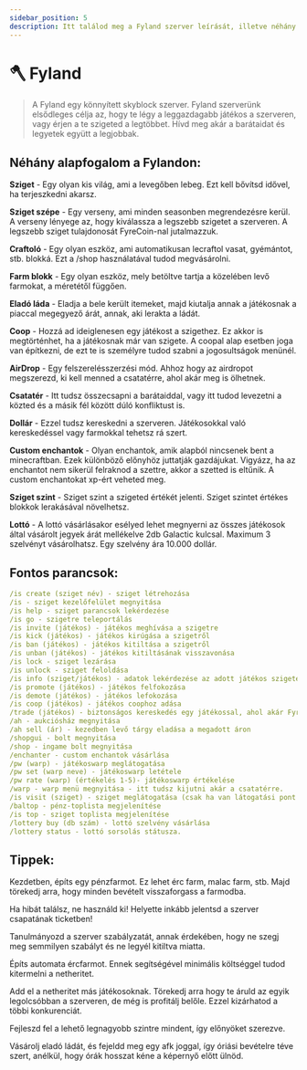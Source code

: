 ```yaml
---
sidebar_position: 5
description: Itt találod meg a Fyland szerver leírását, illetve néhány hasznos tippet és trükköt.
---
```


# 🪓 Fyland

> A Fyland egy könnyített skyblock szerver. Fyland szerverünk elsődleges célja az, hogy te légy a leggazdagabb játékos a szerveren, vagy érjen a te szigeted a legtöbbet. Hívd meg akár a barátaidat és legyetek együtt a legjobbak.

## Néhány alapfogalom a Fylandon:

**Sziget** - Egy olyan kis világ, ami a levegőben lebeg. Ezt kell bővítsd idővel, ha terjeszkedni akarsz.

**Sziget szépe** - Egy verseny, ami minden seasonben megrendezésre kerül. A verseny lényege az, hogy kiválassza a legszebb szigetet a szerveren. A legszebb sziget tulajdonosát FyreCoin-nal jutalmazzuk.

**Craftoló** - Egy olyan eszköz, ami automatikusan lecraftol vasat, gyémántot, stb. blokká. Ezt a /shop használatával tudod megvásárolni.

**Farm blokk** - Egy olyan eszköz, mely betöltve tartja a közelében levő farmokat, a méretétől függően.

**Eladó láda** - Eladja a bele került itemeket, majd kiutalja annak a játékosnak a piaccal megegyező árát, annak, aki lerakta a ládát.

**Coop** - Hozzá ad ideiglenesen egy játékost a szigethez. Ez akkor is megtörténhet, ha a játékosnak már van szigete. A coopal alap esetben joga van építkezni, de ezt te is személyre tudod szabni a jogosultságok menünél.

**AirDrop** - Egy felszerelésszerzési mód. Ahhoz hogy az airdropot megszerezd, ki kell menned a csatatérre, ahol akár meg is ölhetnek.

**Csatatér** - Itt tudsz összecsapni a barátaiddal, vagy itt tudod levezetni a közted és a másik fél között dúló konfliktust is.

**Dollár** - Ezzel tudsz kereskedni a szerveren. Játékosokkal való kereskedéssel vagy farmokkal tehetsz rá szert.

**Custom enchantok** - Olyan enchantok, amik alapból nincsenek bent a minecraftban. Ezek különböző előnyhöz juttatják gazdájukat. Vigyázz, ha az enchantot nem sikerül felraknod a szettre, akkor a szetted is eltűnik. A custom enchantokat xp-ért veheted meg.

**Sziget szint** - Sziget szint a szigeted értékét jelenti. Sziget szintet értékes blokkok lerakásával növelhetsz.

**Lottó** - A lottó vásárlásakor esélyed lehet megnyerni az összes játékosok által vásárolt jegyek árát mellékelve 2db Galactic kulcsal. Maximum 3 szelvényt vásárolhatsz. Egy szelvény ára 10.000 dollár.

## Fontos parancsok:

```yaml
/is create (sziget név) - sziget létrehozása
/is - sziget kezelőfelület megnyitása
/is help - sziget parancsok lekérdezése
/is go - szigetre teleportálás
/is invite (játékos) - játékos meghívása a szigetre
/is kick (játékos) - játékos kirúgása a szigetről
/is ban (játékos) - játékos kitiltása a szigetről
/is unban (játékos) - játékos kitiltásának visszavonása
/is lock - sziget lezárása
/is unlock - sziget feloldása
/is info (sziget/játékos) - adatok lekérdezése az adott játékos szigetéről
/is promote (játékos) - játékos felfokozása
/is demote (játékos) - játékos lefokozása
/is coop (játékos) - játékos coophoz adása
/trade (játékos) - biztonságos kereskedés egy játékossal, ahol akár FyreCoin-nal is fizethetsz
/ah - aukciósház megnyitása
/ah sell (ár) - kezedben levő tárgy eladása a megadott áron
/shopgui - bolt megnyitása
/shop - ingame bolt megnyitása
/enchanter - custom enchantok vásárlása
/pw (warp) - játékoswarp meglátogatása
/pw set (warp neve) - játékoswarp letétele
/pw rate (warp) (értékelés 1-5)- játékoswarp értékelése
/warp - warp menü megnyitása - itt tudsz kijutni akár a csatatérre.
/is visit (sziget) - sziget meglátogatása (csak ha van látogatási pont beállítva)
/baltop - pénz-toplista megjelenítése
/is top - sziget toplista megjelenítése
/lottery buy (db szám) - lottó szelvény vásárlása
/lottery status - lottó sorsolás státusza.
```

## Tippek:

Kezdetben, építs egy pénzfarmot. Ez lehet érc farm, malac farm, stb. Majd törekedj arra, hogy minden bevételt visszaforgass a farmodba.

Ha hibát találsz, ne használd ki! Helyette inkább jelentsd a szerver csapatának ticketben!

Tanulmányozd a szerver szabályzatát, annak érdekében, hogy ne szegj meg semmilyen szabályt és ne legyél kitiltva miatta.

Építs automata ércfarmot. Ennek segítségével minimális költséggel tudod kitermelni a netheritet.

Add el a netheritet más játékosoknak. Törekedj arra hogy te áruld az egyik legolcsóbban a szerveren, de még is profitálj belőle. Ezzel kizárhatod a többi konkurenciát.

Fejleszd fel a lehető legnagyobb szintre mindent, így előnyöket szerezve.

Vásárolj eladó ládát, és fejeldd meg egy afk joggal, így óriási bevételre téve szert, anélkül, hogy órák hosszat kéne a képernyő előtt ülnöd.
